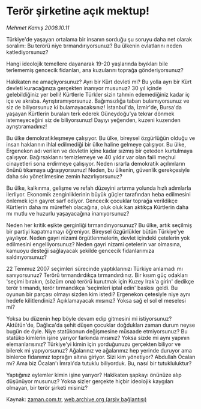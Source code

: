 # Terör şirketine açık mektup!

*Mehmet Kamış 2008.10.11*

<tr><td class="metin" colspan="2" style="padding-top: 20px; padding-left: 5px; padding-right: 10px;">Türkiye'de yaşayan ortalama bir insanın sorduğu şu soruyu daha net olarak soralım: Bu terörü niye tırmandırıyorsunuz? Bu ülkenin evlatlarını neden katlediyorsunuz?</td></tr><tr><td class="metin" colspan="2" style="padding-top: 20px; padding-left: 5px; padding-right: 10px;"><p> Hangi ideolojik temellere dayanarak 19-20 yaşlarında bıyıkları bile terlememiş gencecik fidanları, ana kuzularını toprağa gönderiyorsunuz? 
<p>Hakikaten ne amaçlıyorsunuz? Ayrı bir Kürt devleti mi? Bu yolla ayrı bir Kürt devleti kuracağınıza gerçekten inanıyor musunuz? 30 yıl içinde gelebildiğiniz yer belli! Kürtlerle Türkler sizin tahmin edemediğiniz kadar iç içe ve akraba. Ayrıştıramıyorsunuz. Bağımsızlığa taban bulamıyorsunuz ve siz de biliyorsunuz ki bulamayacaksınız! İstanbul'da, İzmir'de, Bursa'da yaşayan Kürtlerin buraları terk ederek Güneydoğu'ya tekrar dönmek istemeyeceğini siz de biliyorsunuz! Dayıyı yeğenden, kuzeni kuzenden ayrıştıramadınız!
<p>Bu ülke demokratikleşmeye çalışıyor. Bu ülke, bireysel özgürlüğün olduğu ve insan haklarının ihlal edilmediği bir ülke haline gelmeye çalışıyor. Bu ülke, Ergenekon adı verilen ve devletin içine kadar sızmış bir çeteden kurtulmaya çalışıyor. Bağırsaklarını temizlemeye ve 40 yıldır var olan faili meçhul cinayetleri sona erdirmeye çalışıyor. Neden ısrarla demokratik açılımların önünü tıkamaya uğraşıyorsunuz! Neden, bu ülkenin, güvenlik gerekçesiyle daha sıkı yönetilmesine zemin hazırlıyorsunuz?
<p>Bu ülke, kalkınma, gelişme ve refah düzeyini artırma yolunda hızlı adımlarla ilerliyor. Ekonomik zenginliklerinin büyük güçler tarafından heba edilmesini önlemek için gayret sarf ediyor. Gencecik çocuklar toprağa verildikçe Kürtlerin daha mı müreffeh olacağına, oluk oluk kan aktıkça Kürtlerin daha mı mutlu ve huzurlu yaşayacağına inanıyorsunuz?
<p> Neden her kritik eşikte gerginliği tırmandırıyorsunuz? Bu ülke, artık seçilmiş bir partiyi kapatmamayı öğreniyor. Bireysel özgürlükler bütün Türkiye'ye yayılıyor. Neden gayri nizami örgütlenmelerin, devlet içindeki çetelerin yok edilmesini engelliyorsunuz? Neden gayri nizami çetelerin var olmasına, kamuoyu desteği sağlayacak şekilde gencecik fidanlarımıza saldırıyorsunuz? 
<p>22 Temmuz 2007 seçimleri sürecinde yaptıklarınızı Türkiye anlamadı mı sanıyorsunuz? Terörü tırmandırdıkça tırmandırdınız. Bir kısım güç odakları 'seçimi bırakın, (sözüm ona) terörü kurutmak için Kuzey Irak'a girin' dedikçe terör tırmandı, terör tırmandıkça 'seçimleri iptal edin' baskısı geldi. Bu oyunun bir parçası olmayı sizden kim istedi? Ergenekon çetesiyle niye aynı hedefe kilitlendiniz? Açıklamayacak mısınız? Yoksa sağ el sol el meselesi mi? 
<p>Yoksa bu düzenin hep böyle devam edip gitmesini mi istiyorsunuz? Aktütün'de, Dağlıca'da şehit düşen çocuklar doğdukları zaman durum neyse bugün de öyle. Niye statükonun değişmesine müsaade etmiyorsunuz? Bu statüko kimlerin işine yarıyor farkında mısınız? Yoksa sizde mi aynı yapının elemanlarısınız? Türkiye'yi kimin için yorduğunuzu gerçekten biliyor ve bilerek mi yapıyorsunuz? Ağalarınız ve ağalarımız hep yerinde duruyor ama binlerce fidanımız toprağın altına giriyor. Sizi kim yönetiyor? Abdullah Öcalan mı? Ama biz Öcalan'ı İmralı'da tutuklu biliyorduk. Bu, nasıl bir tutukluluktur?
<p>Yaptığınız eylemler kimin işine yarıyor? Hakikaten şapkayı önünüze alıp düşünüyor musunuz? Yoksa sizler gerçekte hiçbir ideolojik kaygıları olmayan, bir terör şirketi misiniz?<br/></p></p></p></p></p></p></p></p></td></tr>

Kaynak: [zaman.com.tr](http://zaman.com.tr/yazar.do?yazino=747842), [web.archive.org (arşiv bağlantısı)](http://web.archive.org/web/20081014014912/http://www.zaman.com.tr:80/yazar.do?yazino=747842)
